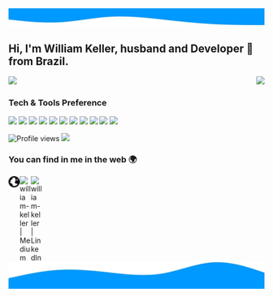 <img src="https://raw.githubusercontent.com/william-keller/william-keller/main/wave_top.jpg"/>

## Hi, I'm William Keller, husband and Developer 🚀 from Brazil.

<a href="https://github.com/william-keller" style="display: inline-block;" target="_blank">
  <img src="https://github-readme-stats.vercel.app/api?username=william-keller&show_icons=true&hide_border=true" />
</a>

<a href="https://github.com/william-keller" style="float: right;" target="_blank">
  <img src="https://github-readme-stats.vercel.app/api/top-langs/?username=william-keller&layout=compact" />
</a>

### Tech & Tools Preference 
<img src="http://img.shields.io/badge/-VS%20Code-007ACC?style=flat&logo=visual%20studio%20code&logoColor=white"> <img src="http://img.shields.io/badge/-.NET-007ACC?style=flat&logo=visual%20studio%20code&logoColor=white"> <img src="http://img.shields.io/badge/-Xamarin-007ACC?style=flat&logo=visual%20studio%20code&logoColor=white">
 <img src="https://img.shields.io/badge/php-%5E7.1.3-blue"> <img src = "https://img.shields.io/badge/-HTML5-E34F26?style=flat&logo=html5&logoColor=white">  <img src = "https://img.shields.io/badge/-CSS3-1572B6?style=flat&logo=css3&logoColor=white"> <img src="https://img.shields.io/badge/-Bootstrap-563D7C?style=flat&logo=bootstrap&logoColor=white"> <img src="https://img.shields.io/badge/-JavaScript-eed718?style=flat&logo=javascript&logoColor=ffffff"> <img src="https://img.shields.io/badge/-MySQL-F29111?style=flat&logo=mysql&logoColor=FFFFFF"> <img src="http://img.shields.io/badge/-Git-F1502F?style=flat&logo=git&logoColor=FFFFFF"> <img src="http://img.shields.io/badge/-Github-000000?style=flat&logo=github&logoColor=FFFFFF">

![Profile views](https://gpvc.arturio.dev/william-keller)  <img src="https://img.shields.io/github/followers/william-keller?label=Follow" style=" float:left, margin-right:10px" />

### You can find in me in the web 🌍
[<img align="left" alt="william-keller" width="22px"  target="_blank" src="https://raw.githubusercontent.com/iconic/open-iconic/master/svg/globe.svg" />][website]
[<img align="left" alt="william-keller | Medium" target="_blank" width="22px" src="https://cdn.jsdelivr.net/npm/simple-icons@v3/icons/medium.svg" />][medium]
[<img align="left" alt="william-keller | LinkedIn" target="_blank" width="22px" src="https://cdn.jsdelivr.net/npm/simple-icons@v3/icons/linkedin.svg" />][linkedin]

[website]: https://github.com/william-keller/
[linkedin]: https://www.linkedin.com/in/william-keller-desenvolvedor-full-stack-csharp-aspnetcore-xamarin-imasterscertifiedprofessional/
[medium]: https://medium.com/@kellerwilliam/

<img src="https://raw.githubusercontent.com/william-keller/william-keller/main/wave_bottom.jpg"/>
